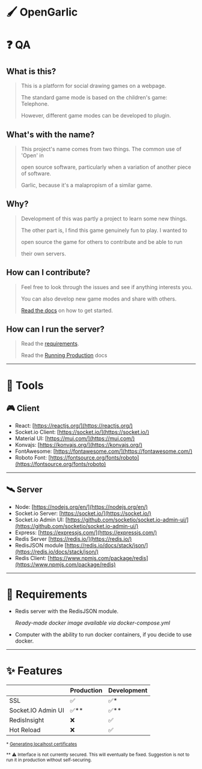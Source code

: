 # :paintbrush: OpenGarlic

# :question: QA

## What is this?

> This is a platform for social drawing games on a webpage.
>
> The standard game mode is based on the children's game: Telephone.
>
> However, different game modes can be developed to plugin.

## What's with the name?

> This project's name comes from two things. The common use of 'Open' in
>
> open source software, particularly when a variation of another piece of software.
>
> Garlic, because it's a malapropism of a similar game.

## Why?

> Development of this was partly a project to learn some new things.
>
> The other part is, I find this game genuinely fun to play. I wanted to
>
> open source the game for others to contribute and be able to run
>
> their own servers.

## How can I contribute?

> Feel free to look through the issues and see if anything interests you.
>
> You can also develop new game modes and share with others.
>
> [Read the docs](docs/Development.md) on how to get started.

## How can I run the server?

> Read the [requirements](https://github.com/nalmeth/opengarlic.github.io#wrench-requirements).
>
> Read the [Running Production](docs/Production.md) docs

---

# :toolbox: Tools

## :video_game: Client

- React: [https://reactjs.org/](https://reactjs.org/)
- Socket.io Client: [https://socket.io/](https://socket.io/)
- Material UI: [https://mui.com/](https://mui.com/)
- Konvajs: [https://konvajs.org/](https://konvajs.org/)
- FontAwesome: [https://fontawesome.com/](https://fontawesome.com/)
- Roboto Font: [https://fontsource.org/fonts/roboto](https://fontsource.org/fonts/roboto)

---

## :artificial_satellite: Server

- Node: [https://nodejs.org/en/](https://nodejs.org/en/)
- Socket.io Server: [https://socket.io/](https://socket.io/)
- Socket.io Admin UI: [https://github.com/socketio/socket.io-admin-ui/](https://github.com/socketio/socket.io-admin-ui/)
- Express: [https://expressjs.com/](https://expressjs.com/)
- Redis Server [https://redis.io/](https://redis.io/)
- RedisJSON module [https://redis.io/docs/stack/json/](https://redis.io/docs/stack/json/)
- Redis Client: [https://www.npmjs.com/package/redis](https://www.npmjs.com/package/redis)

---

# :wrench: Requirements

- Redis server with the RedisJSON module.

  *Ready-made docker image available via docker-compose.yml*

- Computer with the ability to run docker containers, if you decide to use docker.

---

# :sparkles: Features

|                    | Production            | Development          |
| ------------------ | --------------------- | -------------------- |
| SSL                | :white_check_mark:    | :white_check_mark:\* |
| Socket.IO Admin UI | :white_check_mark:\** | :white_check_mark:** |
| RedisInsight       | :x:                   | :white_check_mark:   |
| Hot Reload         | :x:                   | :white_check_mark:   |

<sub>\* [Generating localhost certificates](docs/Development.md#lock-ssl-support)</sub>

<sub>\*\* :warning: Interface is not currently secured. This will eventually be fixed. Suggestion is not to run it in production without self-securing.</sub>
